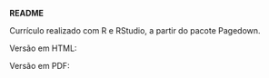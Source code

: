 **README**


Currículo realizado com R e RStudio, a partir do pacote Pagedown.


Versão em HTML:

Versão em PDF: 